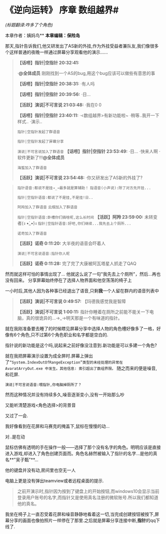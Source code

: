 # 《逆向运转》 序章 数组越界#
_(标题翻译:咋多了个角色)_

本章作者：姨妈鸟**
**本章编辑：保险岛**

那天,指针告诉我们,他又研发出了AS新的外挂,作为外挂受益者兼队友,我们像很多个这样普通的夜晚一样通过屏幕分享观看他的演示......

>**【话唠】指针|空指针 20:32:41:**
>
>·**@全体成员**	刚刚找到一个AS的bug,用这个bug应该可以做些有意思的事
>
>**【话唠】指针|空指针 20:38:31:**
>·有人吗
>
>**【话唠】指针|空指针 20:39:56:**
>·日...
>
>**【活跃】演说|不可言说 21:03:48:**
>·我在0 0
>
>**【话唠】指针|空指针 23:40:11:**
>·<数组越界>有新功能啦~
>·稍等..我开一下样式..
>·演示..
>
>`指针|空指针发起了群语音`
>
>`指针|空指针发起了屏幕分享`
>
>`演说|不可言说加入了群语音`
>**【话唠】指针|空指针 23:53:49:**
>·日...
>·快来人啊
>·软件更新了!!!**@全体成员**
>
>`海蜇加入了群语音`
>
>**【活跃】演说|不可言说 23:54:48:**
>·你又研发出了AS新的外挂了?

>`指针语音:都说不是挂→_→最多就是算辅助！`
>`指语音(小声说):除了对方先开挂...`
>
>
>`指针|空指针语音:都说了不是挂,不是挂!日..`
>
>`阿羚加入了群语音`
>`云烟加入了群语音`
>
>`指针|空指针语音:卧槽你们搞啥呢,这么长时间`
>**【活跃】阿羚 23:59:00:**
>未转变者(ง •̀_•́)ง
>`指针|空指针语音:好吧,你们继续...我先去上个厕所...`
>
>`诺奇加入了群语音`
>
>**【活跃】诺奇 0:11:20:**
>大半夜的语音会吓着人
>
>`演说|不可言说语音:指针你人呢`
>
>**【活跃】诺奇 0:11:28:**
>完了完了大康被阿瓦塔星人抓走了QAQ



然而就这样可怕的事情出现了…
他就这么说了一句"我先去上个厕所"，然后...再也没有回来。
分享屏幕始终停在了选择人物界面和他空荡荡的椅子上

一小时后,其他人因为各种事已经退出了语音,只剩**我**一个人留在群内的语音列表中

>**【活跃】演说|不可言说 0:49:57:**
>【玛德我感觉我是智障
>
>**【活跃】演说|不可言说 1:00:11:**
>指针你睡着在厕所之前能不能关一下电脑，真的很诡异的…→_→明天那是一个有味道的指针。
>

就在我刚准备要去睡了的时候瞟见屏幕分享中选择人物的角色槽好像多了一格，好像有6个角色,只不过第6个角色职业和名字都是空白的.

指针说的新功能是这个吗,说起来之前好像没注意到.新功能是可以多建一个角色?

就在我把屏幕演示设置为成全屏时.屏幕上弹出了`“System.IndexOutOfRangeException”类型的未经处理的异常在 AvaratArryOut.exe 中发生。其他信息: 索引超出了数组界限。` 随之而来的便是噪音,和花屏.

`演说|不可言说语音:喂指针,你电脑掉厕所了？`

然而这种情况并没有持续多久,噪音逐渐变小,没有一开始那么吵

又能听清楚游戏<角色选择>的背景音

又过了一会.

我好像看到在花屏和马赛克的掩盖下,鼠标在慢慢的动...

对..是在动

鼠标仿佛有透明的手在操作一般——选择了那个没有名字的角色。明明应该是直接进入游戏,却进入了角色创建页面而。角色名赫然被输入了指针的名字...是他的真名**"吴子甄"**...

他的键盘并没有动,房间里也空无一人

电脑上更是没有弹出teamview或者远程桌面的提示.

>之前开演示时,指针因为按到了键盘上的开始按钮,而windows10会显示当前登录用户账号的名字,而指针又是使用真名注册的微软账号.所以我们都知道他的真名。

我坐在椅子上一直忍受着花屏和噪音静静地看着这一切,当完成创建按钮被按下,屏幕分享的画面也像拍照片一样停在了那里.之后就是屏幕分享连接中断,**指针**的qq下线了.